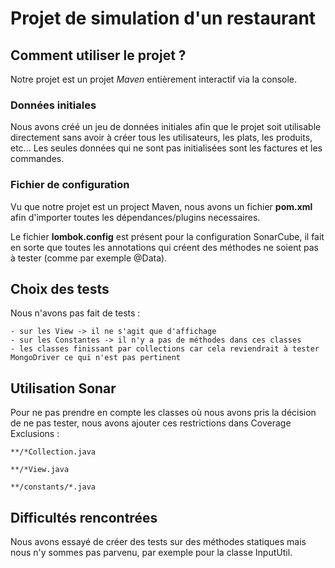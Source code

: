 # Projet de simulation d'un restaurant 

## Comment utiliser le projet ?
Notre projet est un projet *Maven* entièrement interactif via la console. 

### Données initiales
Nous avons créé un jeu de données initiales afin que le projet soit utilisable directement sans avoir à créer tous les utilisateurs, les plats, les produits, etc... 
Les seules données qui ne sont pas initialisées sont les factures et les commandes.

### Fichier de configuration
Vu que notre projet est un project Maven, nous avons un fichier **pom.xml** afin d'importer toutes les dépendances/plugins necessaires.

Le fichier **lombok.config** est présent pour la configuration SonarCube, il fait en sorte que toutes les annotations qui créent des méthodes ne soient pas à tester (comme par exemple @Data).

## Choix des tests
Nous n'avons pas fait de tests : 

	- sur les View -> il ne s'agit que d'affichage
	- sur les Constantes -> il n'y a pas de méthodes dans ces classes
	- les classes finissant par collections car cela reviendrait à tester MongoDriver ce qui n'est pas pertinent

## Utilisation Sonar 
Pour ne pas prendre en compte les classes où nous avons pris la décision de ne pas tester, nous avons ajouter ces restrictions dans Coverage Exclusions : 

`**/*Collection.java`

`**/*View.java`

`**/constants/*.java`


## Difficultés rencontrées
Nous avons essayé de créer des tests sur des méthodes statiques mais nous n'y sommes pas parvenu, par exemple pour la classe InputUtil.






